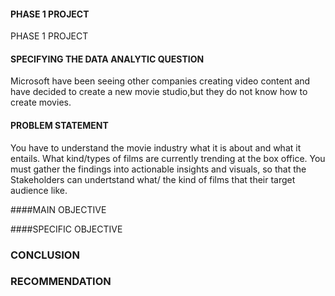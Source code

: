 #### PHASE 1 PROJECT
PHASE 1 PROJECT

#### SPECIFYING THE DATA ANALYTIC QUESTION

Microsoft have been seeing other companies creating video content and have
decided to create a new movie studio,but they do not know how to create movies.


#### PROBLEM STATEMENT
You have to understand the movie industry what it is about and what it entails. What kind/types of 
films are currently trending at the box office. You must gather the findings into actionable insights
and visuals, so that the Stakeholders can undertstand what/ the kind of films that their target 
audience like.

####MAIN OBJECTIVE



####SPECIFIC OBJECTIVE



### CONCLUSION



### RECOMMENDATION

